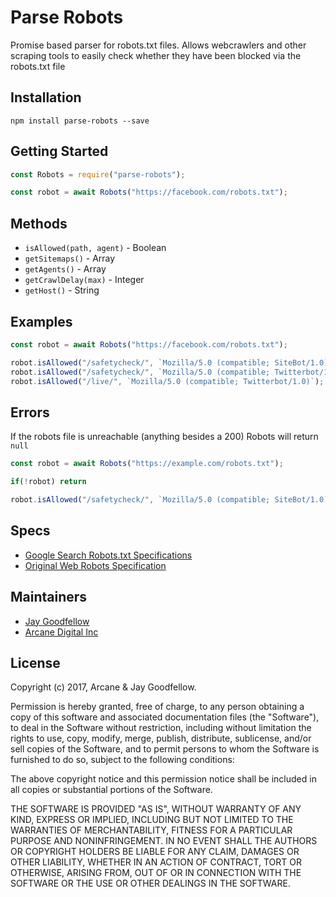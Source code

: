 # Parse Robots

Promise based parser for robots.txt files. Allows webcrawlers and other scraping tools to easily check whether they have been blocked via the robots.txt file

## Installation

`npm install parse-robots --save`

## Getting Started

```js
const Robots = require("parse-robots");

const robot = await Robots("https://facebook.com/robots.txt");
```

## Methods

- `isAllowed(path, agent)` - Boolean
- `getSitemaps()` - Array
- `getAgents()` - Array
- `getCrawlDelay(max)` - Integer
- `getHost()` - String

## Examples

```js
const robot = await Robots("https://facebook.com/robots.txt");

robot.isAllowed("/safetycheck/", `Mozilla/5.0 (compatible; SiteBot/1.0)`);      //false
robot.isAllowed("/safetycheck/", `Mozilla/5.0 (compatible; Twitterbot/1.0)`);   //true
robot.isAllowed("/live/", `Mozilla/5.0 (compatible; Twitterbot/1.0)`);          //false
```

## Errors

If the robots file is unreachable (anything besides a 200) Robots will return `null`

```js
const robot = await Robots("https://example.com/robots.txt");

if(!robot) return

robot.isAllowed("/safetycheck/", `Mozilla/5.0 (compatible; SiteBot/1.0)`);      //false
```

## Specs

- [Google Search Robots.txt Specifications](https://developers.google.com/search/reference/robots_txt)
- [Original Web Robots Specification](http://www.robotstxt.org/norobots-rfc.txt)

## Maintainers

- [Jay Goodfellow](https://github.com/jaygoodfellow)
- [Arcane Digital Inc](https://github.com/arcanedigital)

## License

Copyright (c) 2017, Arcane & Jay Goodfellow.

Permission is hereby granted, free of charge, to any person obtaining a copy of this software and associated documentation files (the "Software"), to deal in the Software without restriction, including without limitation the rights to use, copy, modify, merge, publish, distribute, sublicense, and/or sell copies of the Software, and to permit persons to whom the Software is furnished to do so, subject to the following conditions:

The above copyright notice and this permission notice shall be included in all copies or substantial portions of the Software.

THE SOFTWARE IS PROVIDED "AS IS", WITHOUT WARRANTY OF ANY KIND, EXPRESS OR IMPLIED, INCLUDING BUT NOT LIMITED TO THE WARRANTIES OF MERCHANTABILITY, FITNESS FOR A PARTICULAR PURPOSE AND NONINFRINGEMENT. IN NO EVENT SHALL THE AUTHORS OR COPYRIGHT HOLDERS BE LIABLE FOR ANY CLAIM, DAMAGES OR OTHER LIABILITY, WHETHER IN AN ACTION OF CONTRACT, TORT OR OTHERWISE, ARISING FROM, OUT OF OR IN CONNECTION WITH THE SOFTWARE OR THE USE OR OTHER DEALINGS IN THE SOFTWARE.
